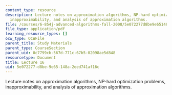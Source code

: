 ```yaml
---
content_type: resource
description: Lecture notes on approximation algorithms, NP-hard optimization problems,
  inapproximability, and analysis of approximation algorithms.
file: /courses/6-854j-advanced-algorithms-fall-2008/5e072277d8be9e65148a2eed741af16c_lect11_07.pdf
file_type: application/pdf
learning_resource_types: []
ocw_type: OCWFile
parent_title: Study Materials
parent_type: CourseSection
parent_uid: 0c7799cb-567d-771c-67b5-02098ae5d848
resourcetype: Document
title: Lecture 16
uid: 5e072277-d8be-9e65-148a-2eed741af16c
---
```

Lecture notes on approximation algorithms, NP-hard optimization problems, inapproximability, and analysis of approximation algorithms.

